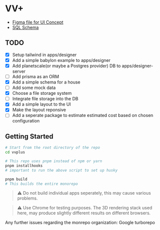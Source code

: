 # VV+

- [Figma file for UI Concept](https://www.figma.com/file/P5ysFXqNFwINuyKiecaJJo/VVplusDesigner?node-id=0%3A1)
- [SQL Schema](https://drawsql.app/teams/technoculture/diagrams/vvplus)

## TODO

- [x] Setup tailwind in apps/designer
- [x] Add a simple babylon example to apps/designer
- [x] Add planetscale(or maybe a Postgres provider) DB to apps/designer-server
- [ ] Add prisma as an ORM
- [x] Add a simple schema for a house
- [ ] Add some mock data
- [x] Choose a file storage system
- [ ] Integrate file storage into the DB
- [x] Add a simple layout to the UI
- [x] Make the layout reponsive
- [ ] Add a seperate package to estimate estimated cost based on chosen configuration

## Getting Started

```sh
# Start from the root directory of the repo
cd vvplus

# This repo uses pnpm instead of npm or yarn
pnpm installhooks 
# important to run the above script to set up husky

pnpm build
# This builds the entire monorepo
```

> ⚠️ Do not build individual apps seperately, this may cause various problems.

> ⚠️ Use Chrome for testing purposes. The 3D rendering stack used here, may produce slightly different results on different browsers.

Any further issues regarding the monrepo organization: Google turborepo
